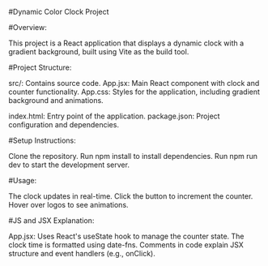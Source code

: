 #Dynamic Color Clock Project

#Overview:

This project is a React application that displays a dynamic clock with a gradient background, built using Vite as the build tool.

#Project Structure:

src/: Contains source code.
App.jsx: Main React component with clock and counter functionality.
App.css: Styles for the application, including gradient background and animations.


index.html: Entry point of the application.
package.json: Project configuration and dependencies.

#Setup Instructions:

Clone the repository.
Run npm install to install dependencies.
Run npm run dev to start the development server.

#Usage:

The clock updates in real-time.
Click the button to increment the counter.
Hover over logos to see animations.

#JS and JSX Explanation:

App.jsx: Uses React's useState hook to manage the counter state. The clock time is formatted using date-fns.
Comments in code explain JSX structure and event handlers (e.g., onClick).
